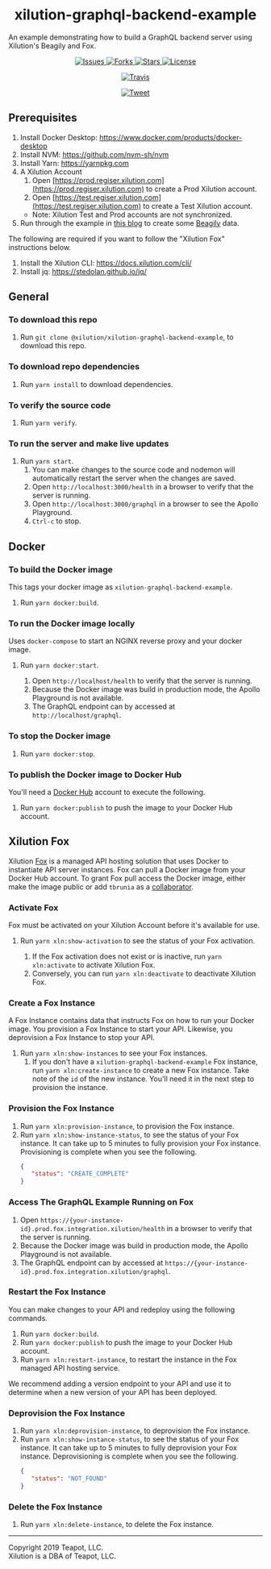 <h1 align="center" style="border-bottom: none;">xilution-graphql-backend-example</h1>
<p>
An example demonstrating how to build a GraphQL backend server using Xilution's Beagily and Fox.
<p>
<p align="center">
  <a href="https://github.com/xilution/xilution-graphql-backend-example/issues">
    <img alt="Issues" src="https://img.shields.io/github/issues/xilution/xilution-graphql-backend-example.svg">
  </a>
  <a href="https://github.com/xilution/xilution-graphql-backend-example/network">
    <img alt="Forks" src="https://img.shields.io/github/forks/xilution/xilution-graphql-backend-example.svg">
  </a>
  <a href="https://github.com/xilution/xilution-graphql-backend-example/stargazers">
    <img alt="Stars" src="https://img.shields.io/github/stars/xilution/xilution-graphql-backend-example.svg">
  </a>
  <a href="https://github.com/xilution/xilution-graphql-backend-example/blob/master/LICENSE">
    <img alt="License" src="https://img.shields.io/github/license/xilution/xilution-graphql-backend-example.svg">
  </a>
</p>
<p align="center">
  <a href="https://travis-ci.org/xilution/xilution-graphql-backend-example">
    <img alt="Travis" src="https://img.shields.io/travis/xilution/xilution-graphql-backend-example.svg">
  </a>
</p>
<p align="center">
  <a href="https://twitter.com/intent/tweet?text=Wow:&url=https%3A%2F%2Fgithub.com%2Fxilution%2Fxilution-graphql-backend-example">
    <img alt="Tweet" src="https://img.shields.io/twitter/url/https/github.com/xilution/xilution-graphql-backend-example.svg?style=social">
  </a>
</p>

## Prerequisites

1. Install Docker Desktop: https://www.docker.com/products/docker-desktop
1. Install NVM: https://github.com/nvm-sh/nvm
1. Install Yarn: https://yarnpkg.com
1. A Xilution Account
    1. Open [https://prod.regiser.xilution.com](https://prod.regiser.xilution.com) to create a Prod Xilution account.
    1. Open [https://test.regiser.xilution.com](https://test.regiser.xilution.com) to create a Test Xilution account.
    * Note: Xilution Test and Prod accounts are not synchronized.
1. Run through the example in [this blog](https://blog.xilution.com/5018604022235529367) to create some [Beagily](https://products.xilution.com/basics/beagily) data.

The following are required if you want to follow the "Xilution Fox" instructions below.

1. Install the Xilution CLI: https://docs.xilution.com/cli/
1. Install jq: https://stedolan.github.io/jq/

## General

### To download this repo

1. Run `git clone @xilution/xilution-graphql-backend-example`, to download this repo.

### To download repo dependencies

1. Run `yarn install` to download dependencies.

### To verify the source code

1. Run `yarn verify`.

### To run the server and make live updates

1. Run `yarn start`.
    1. You can make changes to the source code and nodemon will automatically restart the server when the changes are saved.
    1. Open `http://localhost:3000/health` in a browser to verify that the server is running.
    1. Open `http://localhost:3000/graphql` in a browser to see the Apollo Playground.
    1. `Ctrl-c` to stop.

## Docker

### To build the Docker image
This tags your docker image as `xilution-graphql-backend-example`.

1. Run `yarn docker:build`.

### To run the Docker image locally
Uses `docker-compose` to start an NGINX reverse proxy and your docker image.

1. Run `yarn docker:start`.

    1. Open `http://localhost/health` to verify that the server is running.
    1. Because the Docker image was build in production mode, the Apollo Playground is not available.
    1. The GraphQL endpoint can by accessed at `http://localhost/graphql`.

### To stop the Docker image

1. Run `yarn docker:stop`.

### To publish the Docker image to Docker Hub
You'll need a [Docker Hub](https://hub.docker.com/) account to execute the following.

1. Run `yarn docker:publish` to push the image to your Docker Hub account.

## Xilution Fox
Xilution [Fox](https://products.xilution.com/integration/fox) is a managed API hosting solution that uses Docker to instantiate API server instances.
Fox can pull a Docker image from your Docker Hub account.
To grant Fox pull access the Docker image, either make the image public or add `tbrunia` as a [collaborator](https://docs-stage.docker.com/v17.12/docker-hub/repos/#collaborators-and-their-role).

### Activate Fox
Fox must be activated on your Xilution Account before it's available for use.

1. Run `yarn xln:show-activation` to see the status of your Fox activation.

    1. If the Fox activation does not exist or is inactive, run `yarn xln:activate` to activate Xilution Fox.
    2. Conversely, you can run `yarn xln:deactivate` to deactivate Xilution Fox.

### Create a Fox Instance
A Fox Instance contains data that instructs Fox on how to run your Docker image.
You provision a Fox Instance to start your API.
Likewise, you deprovision a Fox Instance to stop your API.

1. Run `yarn xln:show-instances` to see your Fox instances.
    1. If you don't have a `xilution-graphql-backend-example` Fox instance, run `yarn xln:create-instance` to create a new Fox instance.
    Take note of the `id` of the new instance.
    You'll need it in the next step to provision the instance.

### Provision the Fox Instance

1. Run `yarn xln:provision-instance`, to provision the Fox instance.
1. Run `yarn xln:show-instance-status`, to see the status of your Fox instance.
It can take up to 5 minutes to fully provision your Fox instance.
Provisioning is complete when you see the following.
    ```json
    {
       "status": "CREATE_COMPLETE"
    }
   ```

### Access The GraphQL Example Running on Fox

1. Open `https://{your-instance-id}.prod.fox.integration.xilution/health` in a browser to verify that the server is running.
1. Because the Docker image was build in production mode, the Apollo Playground is not available.
1. The GraphQL endpoint can by accessed at `https://{your-instance-id}.prod.fox.integration.xilution/graphql`.

### Restart the Fox Instance
You can make changes to your API and redeploy using the following commands.

1. Run `yarn docker:build`.
1. Run `yarn docker:publish` to push the image to your Docker Hub account.
1. Run `yarn xln:restart-instance`, to restart the instance in the Fox managed API hosting service.

We recommend adding a version endpoint to your API and use it to determine when a new version of your API has been deployed.

### Deprovision the Fox Instance

1. Run `yarn xln:deprovision-instance`, to deprovision the Fox instance.
1. Run `yarn xln:show-instance-status`, to see the status of your Fox instance.
It can take up to 5 minutes to fully deprovision your Fox instance.
Deprovisioning is complete when you see the following.
    ```json
    {
       "status": "NOT_FOUND"
    }
   ```

### Delete the Fox Instance

1. Run `yarn xln:delete-instance`, to delete the Fox instance.

---
Copyright 2019 Teapot, LLC.  
Xilution is a DBA of Teapot, LLC.
